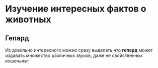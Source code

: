 # Изучение интересных фактов о животных
## Гепард  
Из довольно интересного можно сразу выделать что **гепард** может издавать множество различных звуков, даже не свойственных *кошачьим*:

